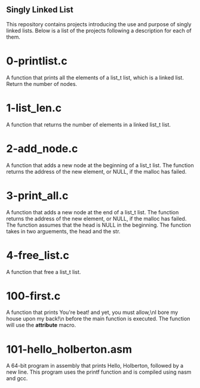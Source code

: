 ## Singly Linked List
This repository contains projects introducing the use and purpose of singly linked lists. Below is a list of the projects following a description for each of them.
# 0-printlist.c
A function that prints all the elements of a list_t list, which is a linked list. Return the number of nodes.
# 1-list_len.c
A function that returns the number of elements in a linked list_t list.
# 2-add_node.c
A function that adds a new node at the beginning of a list_t list. The function returns the address of the new element, or NULL, if the malloc has failed.
# 3-print_all.c
A function that adds a new node at the end of a list_t list. The function returns the address of the new element, or NULL, if the malloc has failed. The function assumes that the head is NULL in the beginning. The function takes in two arguements, the head and the str.
# 4-free_list.c
A function that free a list_t list.
# 100-first.c
A function that prints You're beat! and yet, you must allow,\nI bore my house upon my back!\n before the main function is executed. The function will use the __attribute__ macro.
# 101-hello_holberton.asm
A 64-bit program in assembly that prints Hello, Holberton, followed by a new line. This program uses the printf function and is compiled using nasm and gcc.

